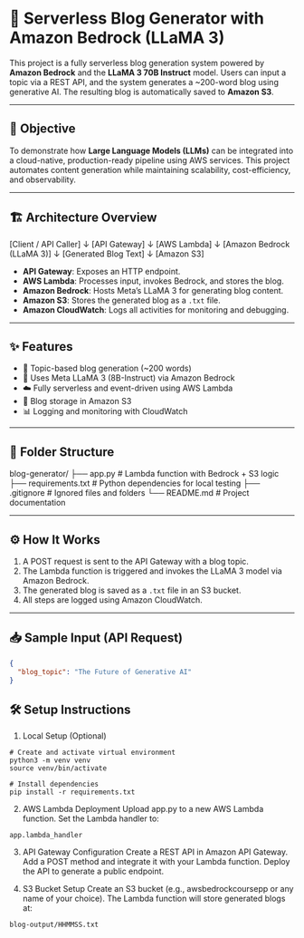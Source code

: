 # 📝 Serverless Blog Generator with Amazon Bedrock (LLaMA 3)

This project is a fully serverless blog generation system powered by **Amazon Bedrock** and the **LLaMA 3 70B Instruct** model. Users can input a topic via a REST API, and the system generates a ~200-word blog using generative AI. The resulting blog is automatically saved to **Amazon S3**.

---

## 🎯 Objective

To demonstrate how **Large Language Models (LLMs)** can be integrated into a cloud-native, production-ready pipeline using AWS services. This project automates content generation while maintaining scalability, cost-efficiency, and observability.

---

## 🏗️ Architecture Overview

[Client / API Caller]
↓
[API Gateway]
↓
[AWS Lambda]
↓
[Amazon Bedrock (LLaMA 3)]
↓
[Generated Blog Text]
↓
[Amazon S3]


- **API Gateway**: Exposes an HTTP endpoint.
- **AWS Lambda**: Processes input, invokes Bedrock, and stores the blog.
- **Amazon Bedrock**: Hosts Meta’s LLaMA 3 for generating blog content.
- **Amazon S3**: Stores the generated blog as a `.txt` file.
- **Amazon CloudWatch**: Logs all activities for monitoring and debugging.

---

## ✨ Features

- 📝 Topic-based blog generation (~200 words)
- 🤖 Uses Meta LLaMA 3 (8B-Instruct) via Amazon Bedrock
- ☁️ Fully serverless and event-driven using AWS Lambda
- 📂 Blog storage in Amazon S3
- 📊 Logging and monitoring with CloudWatch

---

## 📁 Folder Structure

blog-generator/
├── app.py # Lambda function with Bedrock + S3 logic
├── requirements.txt # Python dependencies for local testing
├── .gitignore # Ignored files and folders
└── README.md # Project documentation


---

## ⚙️ How It Works

1. A POST request is sent to the API Gateway with a blog topic.
2. The Lambda function is triggered and invokes the LLaMA 3 model via Amazon Bedrock.
3. The generated blog is saved as a `.txt` file in an S3 bucket.
4. All steps are logged using Amazon CloudWatch.

---

## 📥 Sample Input (API Request)

```json
{
  "blog_topic": "The Future of Generative AI"
}

```

## 🛠️ Setup Instructions

1. Local Setup (Optional)

```
# Create and activate virtual environment
python3 -m venv venv
source venv/bin/activate

# Install dependencies
pip install -r requirements.txt

```

2. AWS Lambda Deployment
Upload app.py to a new AWS Lambda function.
Set the Lambda handler to:
```
app.lambda_handler

```

3. API Gateway Configuration
Create a REST API in Amazon API Gateway.
Add a POST method and integrate it with your Lambda function.
Deploy the API to generate a public endpoint.

4. S3 Bucket Setup
Create an S3 bucket (e.g., awsbedrockcoursepp or any name of your choice).
The Lambda function will store generated blogs at:

```
blog-output/HHMMSS.txt

```



